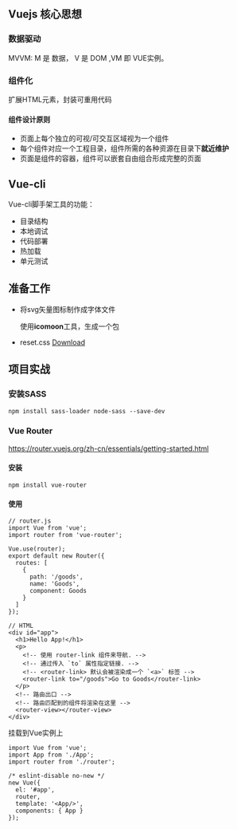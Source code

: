 ## Vuejs 核心思想

### 数据驱动

MVVM: M 是 数据， V 是 DOM ,VM 即 VUE实例。

### 组件化

扩展HTML元素，封装可重用代码

#### 组件设计原则

+ 页面上每个独立的可视/可交互区域视为一个组件
+ 每个组件对应一个工程目录，组件所需的各种资源在目录下**就近维护**
+ 页面是组件的容器，组件可以嵌套自由组合形成完整的页面

## Vue-cli

Vue-cli脚手架工具的功能：
+ 目录结构
+ 本地调试
+ 代码部署
+ 热加载
+ 单元测试

## 准备工作

+ 将svg矢量图标制作成字体文件
    
    使用**icomoon**工具，生成一个包

+ reset.css 
    [Download](meyerweb.com/eric/tools/css/reset/)

## 项目实战

### 安装**SASS**
```
npm install sass-loader node-sass --save-dev
```

### Vue Router

https://router.vuejs.org/zh-cn/essentials/getting-started.html

#### 安装
`npm install vue-router`

#### 使用
```
// router.js
import Vue from 'vue';
import router from 'vue-router';

Vue.use(router);
export default new Router({
  routes: [
    {
      path: '/goods',
      name: 'Goods',
      component: Goods
    }
  ]
});
```
```
// HTML
<div id="app">
  <h1>Hello App!</h1>
  <p>
    <!-- 使用 router-link 组件来导航. -->
    <!-- 通过传入 `to` 属性指定链接. -->
    <!-- <router-link> 默认会被渲染成一个 `<a>` 标签 -->
    <router-link to="/goods">Go to Goods</router-link>
  </p>
  <!-- 路由出口 -->
  <!-- 路由匹配到的组件将渲染在这里 -->
  <router-view></router-view>
</div>
```
挂载到Vue实例上
```
import Vue from 'vue';
import App from './App';
import router from './router';

/* eslint-disable no-new */
new Vue({
  el: '#app',
  router,
  template: '<App/>',
  components: { App }
});
```